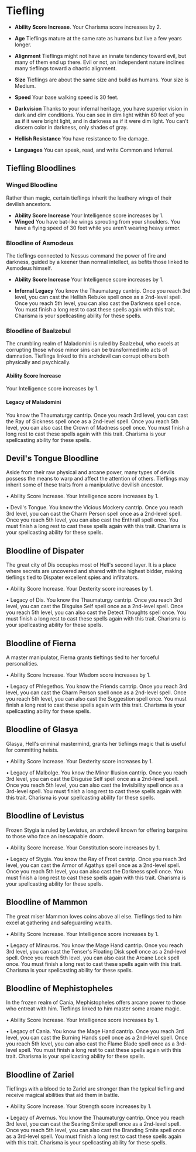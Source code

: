 # Tiefling

* **Ability Score Increase**. Your Charisma score increases by 2.

* **Age** Tieflings mature at the same rate as humans but live a few years longer.

* **Alignment** Tieflings might not have an innate tendency toward evil, but many of them end up there. Evil or not, an independent nature inclines many tieflings toward a chaotic alignment.

* **Size** Tieflings are about the same size and build as humans. Your size is Medium.

* **Speed** Your base walking speed is 30 feet.

* **Darkvision** Thanks to your infernal heritage, you have superior vision in dark and dim conditions. You can see in dim light within 60 feet of you as if it were bright light, and in darkness as if it were dim light. You can’t discern color in darkness, only shades of gray.

* **Hellish Resistance** You have resistance to fire damage.

* **Languages** You can speak, read, and write Common and Infernal.

## Tiefling Bloodlines

### Winged Bloodline
Rather than magic, certain tieflings inherit the leathery wings of their devilish ancestors.

* **Ability Score Increase** Your Intelligence score increases by 1.
* **Winged** You have bat-like wings sprouting from your shoulders. You have a flying speed of 30 feet while you aren’t wearing heavy armor.

### Bloodline of Asmodeus
The tieflings connected to Nessus command the power of fire and darkness, guided by a keener than normal intellect, as befits those linked to Asmodeus himself.

* **Ability Score Increase** Your Intelligence score increases by 1.

* **Infernal Legacy** You know the Thaumaturgy cantrip. Once you reach 3rd level, you can cast the Hellish Rebuke spell once as a 2nd-level spell. Once you reach 5th level, you can also cast the Darkness spell once. You must finish a long rest to cast these spells again with this trait. Charisma is your spellcasting ability for these spells.

### Bloodline of Baalzebul
The crumbling realm of Maladomini is ruled by Baalzebul, who excels at corrupting those whose minor sins can be transformed into acts of damnation. Tieflings linked to this archdevil can corrupt others both physically and psychically.

#### Ability Score Increase
Your Intelligence score increases by 1.

#### Legacy of Maladomini
You know the Thaumaturgy cantrip. Once you reach 3rd level, you can cast the Ray of Sickness spell once as a 2nd-level spell. Once you reach 5th level, you can also cast the Crown of Madness spell once. You must finish a long rest to cast these spells again with this trait. Charisma is your spellcasting ability for these spells.

## Devil's Tongue Bloodline
Aside from their raw physical and arcane power, many types of devils possess the means to warp and affect the attention of others. Tieflings may inherit some of these traits from a manipulative devilish ancestor.

• Ability Score Increase. Your Intelligence score increases by 1.

• Devil's Tongue. You know the Vicious Mockery cantrip. Once you reach 3rd level, you can cast the Charm Person spell once as a 2nd-level spell. Once you reach 5th level, you can also cast the Enthrall spell once. You must finish a long rest to cast these spells again with this trait. Charisma is your spellcasting ability for these spells.

## Bloodline of Dispater
The great city of Dis occupies most of Hell's second layer. It is a place where secrets are uncovered and shared with the highest bidder, making tieflings tied to Dispater excellent spies and infiltrators.

• Ability Score Increase. Your Dexterity score increases by 1.

• Legacy of Dis. You know the Thaumaturgy cantrip. Once you reach 3rd level, you can cast the Disguise Self spell once as a 2nd-level spell. Once you reach 5th level, you can also cast the Detect Thoughts spell once. You must finish a long rest to cast these spells again with this trait. Charisma is your spellcasting ability for these spells.

## Bloodline of Fierna
A master manipulator, Fierna grants tieftings tied to her forceful personalities.

• Ability Score Increase. Your Wisdom score increases by 1.

• Legacy of Phlegethos. You know the Friends cantrip. Once you reach 3rd level, you can cast the Charm Person spell once as a 2nd-level spell. Once you reach 5th level, you can also cast the Suggestion spell once. You must finish a long rest to cast these spells again with this trait. Charisma is your spellcasting ability for these spells.

## Bloodline of Glasya
Glasya, Hell's criminal mastermind, grants her tiefiings magic that is useful for committing heists.

• Ability Score Increase. Your Dexterity score increases by 1.

• Legacy of Malbolge. You know the Minor Illusion cantrip. Once you reach 3rd level, you can cast the Disguise Self spell once as a 2nd-level spell. Once you reach 5th level, you can also cast the Invisibility spell once as a 3rd-level spell. You must finish a long rest to cast these spells again with this trait. Charisma is your spellcasting ability for these spells.

## Bloodline of Levistus
Frozen Stygia is ruled by Levistus, an archdevil known for offering bargains to those who face an inescapable doom.

• Ability Score Increase. Your Constitution score increases by 1.

• Legacy of Stygia. You know the Ray of Frost cantrip. Once you reach 3rd level, you can cast the Armor of Agathys spell once as a 2nd-level spell. Once you reach 5th level, you can also cast the Darkness spell once. You must finish a long rest to cast these spells again with this trait. Charisma is your spellcasting ability for these spells.

## Bloodline of Mammon
The great miser Mammon loves coins above all else. Tieflings tied to him excel at gathering and safeguarding wealth.

• Ability Score Increase. Your Intelligence score increases by 1.

• Legacy of Minauros. You know the Mage Hand cantrip. Once you reach 3rd level, you can cast the Tenser's Floating Disk spell once as a 2nd-level spell. Once you reach 5th level, you can also cast the Arcane Lock spell once. You must finish a long rest to cast these spells again with this trait. Charisma is your spellcasting ability for these spells.

## Bloodline of Mephistopheles
In the frozen realm of Cania, Mephistopheles offers arcane power to those who entreat with him. Tieflings linked to him master some arcane magic.

• Ability Score Increase. Your Intelligence score increases by 1.

• Legacy of Cania. You know the Mage Hand cantrip. Once you reach 3rd level, you can cast the Burning Hands spell once as a 2nd-level spell. Once you reach 5th level, you can also cast the Flame Blade spell once as a 3rd-level spell. You must finish a long rest to cast these spells again with this trait. Charisma is your spellcasting ability for these spells.

## Bloodline of Zariel
Tieflings with a blood tie to Zariel are stronger than the typical tiefling and receive magical abilities that aid them in battle.

• Ability Score Increase. Your Strength score increases by 1.

• Legacy of Avernus. You know the Thaumaturgy cantrip. Once you reach 3rd level, you can cast the Searing Smite spell once as a 2nd-level spell. Once you reach 5th level, you can also cast the Branding Smite spell once as a 3rd-level spell. You must finish a long rest to cast these spells again with this trait. Charisma is your spellcasting ability for these spells.
